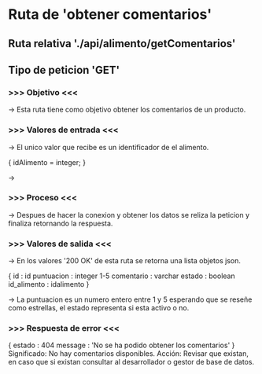 # Ruta de 'obtener comentarios'

## Ruta relativa './api/alimento/getComentarios'

## Tipo de peticion 'GET'

### >>> Objetivo <<<

-> Esta ruta tiene como objetivo obtener los comentarios de un producto.

### >>> Valores de entrada <<<

-> El unico valor que recibe es un identificador de el alimento.

{
  idAlimento = integer;
}

-> 

### >>> Proceso <<<

-> Despues de hacer la conexion y obtener los datos se  reliza la peticion y finaliza retornando la respuesta.

### >>> Valores de salida <<<

-> En los valores '200 OK' de esta ruta se retorna una lista objetos json.

{
  id : id
  puntuacion : integer 1-5
  comentario : varchar
  estado : boolean
  id_alimento : idalimento
}

-> La puntuacion es un numero entero entre 1 y 5 esperando que se reseñe como estrellas, el estado representa si esta activo o no. 

### >>> Respuesta de error <<<

{
estado : 404
message : 'No se ha podido obtener los comentarios'
}
Significado: No hay comentarios disponibles.
Acción: Revisar que existan, en caso que si existan consultar al desarrollador o gestor de base de datos.